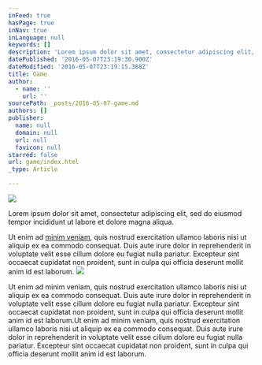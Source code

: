 ```yaml
---
inFeed: true
hasPage: true
inNav: true
inLanguage: null
keywords: []
description: 'Lorem ipsum dolor sit amet, consectetur adipiscing elit, sed do eiusmod tempor incididunt ut labore et dolore magna aliqua.'
datePublished: '2016-05-07T23:19:30.900Z'
dateModified: '2016-05-07T23:19:15.388Z'
title: Game
author:
  - name: ''
    url: ''
sourcePath: _posts/2016-05-07-game.md
authors: []
publisher:
  name: null
  domain: null
  url: null
  favicon: null
starred: false
url: game/index.html
_type: Article

---
```

![](https://the-grid-user-content.s3-us-west-2.amazonaws.com/31c01643-1d8b-4257-b0ea-e94aa0b85530.jpg)

Lorem ipsum dolor sit amet, consectetur adipiscing elit, sed do eiusmod tempor incididunt ut labore et dolore magna aliqua.

Ut enim ad [minim veniam][0], quis nostrud exercitation ullamco laboris nisi ut aliquip ex ea commodo consequat. Duis aute irure dolor in reprehenderit in voluptate velit esse cillum dolore eu fugiat nulla pariatur. Excepteur sint occaecat cupidatat non proident, sunt in culpa qui officia deserunt mollit anim id est laborum.
![](https://the-grid-user-content.s3-us-west-2.amazonaws.com/057d125f-7d4d-4fa7-aa7b-05aa9b130167.jpg)

Ut enim ad minim veniam, quis nostrud exercitation ullamco laboris nisi ut aliquip ex ea commodo consequat. Duis aute irure dolor in reprehenderit in voluptate velit esse cillum dolore eu fugiat nulla pariatur. Excepteur sint occaecat cupidatat non proident, sunt in culpa qui officia deserunt mollit anim id est laborum.Ut enim ad minim veniam, quis nostrud exercitation ullamco laboris nisi ut aliquip ex ea commodo consequat. Duis aute irure dolor in reprehenderit in voluptate velit esse cillum dolore eu fugiat nulla pariatur. Excepteur sint occaecat cupidatat non proident, sunt in culpa qui officia deserunt mollit anim id est laborum.

[0]: https://play.google.com/store/apps/details?id=io.motive.catan